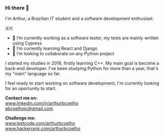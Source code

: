 ### Hi there 👋

I'm Arthur, a Brazilian IT student and a software development enthusiast.

:brazil:
- 🔭 I’m currently working as a software tester, my tests are mainly written using Cypress
- 🌱 I’m currently learning React and Django
- 👯 I’m looking to collaborate on any Python project

I started my studies in 2019, firstly learning C++. My main goal is become a back-end developer. I've been studying Python for more than a year, that's my "main" language so far. 

I feel ready to start working on software development, I'm currently looking for an oportunity to start. 

**Contact me on:**</br>
www.linkedin.com/in/arthurbcoelho </br>
abcoelhojc@gmail.com

**Challenge me:**</br>
www.leetcode.com/arthurbcoelho </br>
www.hackerrank.com/arthurbcoelho

<!--
**arthurbcoelho/arthurbcoelho** is a ✨ _special_ ✨ repository because its `README.md` (this file) appears on your GitHub profile.

Here are some ideas to get you started:

- 🔭 I’m currently working on ...
- 🌱 I’m currently learning ...
- 👯 I’m looking to collaborate on ...
- 🤔 I’m looking for help with ...
- 💬 Ask me about ...
- 📫 How to reach me: ...
- 😄 Pronouns: ...
- ⚡ Fun fact: ...
-->
